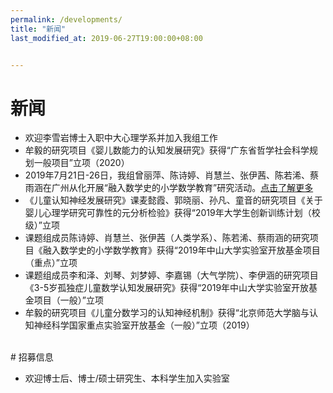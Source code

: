 ```yaml
---
permalink: /developments/
title: "新闻"
last_modified_at: 2019-06-27T19:00:00+08:00


---
```


# 新闻
- 欢迎李雪岩博士入职中大心理学系并加入我组工作
- 牟毅的研究项目《婴儿数能力的认知发展研究》获得“广东省哲学社会科学规划一般项目”立项（2020）
- 2019年7月21日-26日，我组曾丽萍、陈诗婷、肖慧兰、张伊茜、陈若浠、蔡雨涵在广州从化开展“融入数学史的小学数学教育”研究活动。[点击了解更多](https://bcdlabsysu.github.io/bcdlabsysu/news/2019-07-27/)
- 《儿童认知神经发展研究》课麦懿霞、郭晓丽、孙凡、童音的研究项目《关于婴儿心理学研究可靠性的元分析检验》获得“2019年大学生创新训练计划（校级）”立项
- 课题组成员陈诗婷、肖慧兰、张伊茜（人类学系）、陈若浠、蔡雨涵的研究项目《融入数学史的小学数学教育》获得“2019年中山大学实验室开放基金项目（重点）”立项
- 课题组成员李和泽、刘琴、刘梦婷、李嘉锡（大气学院）、李伊涵的研究项目《3-5岁孤独症儿童数学认知发展研究》获得“2019年中山大学实验室开放基金项目（一般）”立项
- 牟毅的研究项目《儿童分数学习的认知神经机制》获得“北京师范大学脑与认知神经科学国家重点实验室开放基金（一般）”立项（2019）


<br>
# 招募信息

- 欢迎博士后、博士/硕士研究生、本科学生加入实验室

